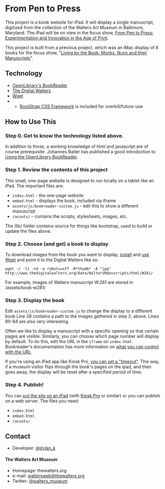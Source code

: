 From Pen to Press
======
This project is a kiosk website for iPad. It will display a single manuscript, digitized from the collection of the Walters Art Museum in Baltimore, Maryland.
The iPad will be on view in the focus show, [From Pen to Press: Experimentation and Innovation in the Age of Print](http://thewalters.org/events/eventdetails.aspx?e=3614). 

This project is built from a previous project, which was an iMac display of 8 books for the focus show, "[Living by the Book: Monks, Nuns and their Manuscripts](http://thewalters.org/exhibitions/bythebook/)". 


## Technology

- [OpenLibrary's BookReader](https://github.com/openlibrary/bookreader)
- [The Digital Walters](http://www.thedigitalwalters.org/)
- [Wget](https://www.gnu.org/software/wget/)
- - [BootStrap CSS Framework](http://getbootstrap.com/) is included for overkill/future-use


## How to Use This

### Step 0. Get to know the technology listed above.

In addition to those, a working knowledge of html and javascript are of course prerequisite. Johannes Baiter has published a good introduction to [Using the OpenLibrary BookReader](http://jbaiter.de/ol-bookreader-basics.html).

### Step 1. Review the contents of this project

This small, one-page website is designed to run locally on a tablet like an iPad. The important files are:

- `index.html` - the one-page website
- `embed.html` - displays the book, included via iframe
- `assets/js/bookreader-custom.js` - edit this to show a different manuscript
- `/assets/` - contains the scripts, stylesheets, images, etc.

The /lib/ folder contains source for things like bootstrap, used to build or update the files above.

### Step 2. Choose (and get) a book to display

To download images from the book you want to display, [install](http://www.hacksparrow.com/how-to-install-wget-on-your-mac.html) and [use](https://www.gnu.org/software/wget/manual/wget.html) [Wget](https://www.gnu.org/software/wget/) and point it to the Digital Walters like so:

`wget -r -l1 -nd -e robots=off -R*thumb* -A "jpg" http://www.thedigitalwalters.org/Data/WaltersManuscripts/html/W281/`

For example, images of Walters manuscript W.281 are stored in /assets/book-w281/

### Step 3. Display the book

Edit `assets/js/bookreader-custom.js` to change the display to a different book
Line 28 contains a path to the images gathered in step 2, above.
Lines 80-84 are also very interesting.

Often we like to display a manuscript with a specific opening so that certain 
pages are visible. Similarly, you can choose which page number will display by 
default. To do this, edit the URL in the `iframe` on `index.html`. Bookreader's documentation has more information on [what you can control with the URL](https://openlibrary.org/dev/docs/bookurls).

If you're using an iPad app like Kiosk Pro, 
[you can set a "timeout"](http://support.kioskproapp.com/knowledgebase/articles/302258-timer-settings-idle-time-limit). This way,
if a museum visitor flips through the book's pages on the ipad, and then goes 
away, the display will be reset after a specified period of time.


### Step 4. Publish!

You can [put the site on an iPad](http://support.kioskproapp.com/knowledgebase/articles/302181-general-settings-local-mode) (with [Kiosk Pro](http://www.kioskproapp.com/) or similar) or you can publish on a 
web server. The files you need:
- `index.html`
- `embed.html`
- `/assets/`

## Contact

- Developer: [@dylan_k](https://twitter.com/dylan_k "dylan_k on twitter") 

#### The Walters Art Museum

- Homepage: thewalters.org
- e-mail:  waltersweb@thewalters.org
- Twitter: [@walters_museum](https://twitter.com/walters_museum "walters_museum on twitter")
